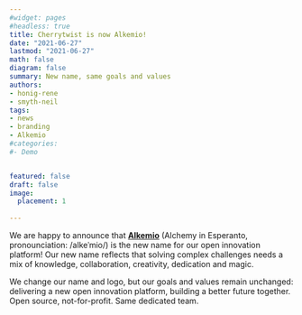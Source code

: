 ```yaml
---
#widget: pages
#headless: true
title: Cherrytwist is now Alkemio!
date: "2021-06-27"
lastmod: "2021-06-27"
math: false
diagram: false
summary: New name, same goals and values
authors:
- honig-rene
- smyth-neil
tags:
- news
- branding
- Alkemio
#categories:
#- Demo


featured: false
draft: false
image:
  placement: 1
  
---
```

We are happy to announce that [**Alkemio**](https://en.wiktionary.org/wiki/alkemio) (Alchemy in Esperanto, pronounciation: /alkeˈmio/) is the new name for our open innovation platform! Our new name reflects that solving complex challenges needs a mix of knowledge, collaboration, creativity, dedication and magic.

We change our name and logo, but our goals and values remain unchanged: delivering a new open innovation platform, building a better future together. Open source, not-for-profit. Same dedicated team.


